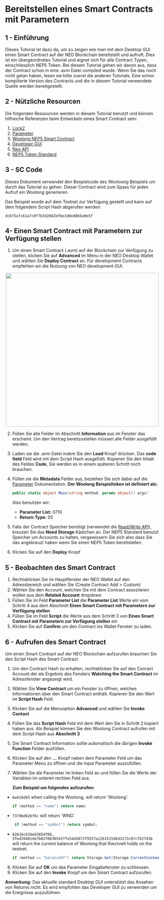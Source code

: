 # Bereitstellen eines Smart Contracts mit Parametern

## 1 - Einführung
Dieses Tutorial ist dazu da, um zu zeigen wie man mit dem Desktop GUI einen Smart Contract auf der NEO Blockchain bereitstellt und aufruft. Dies ist ein übergeordnetes Tutorial und eignet sich für alle Contract Typen, einschliesslich NEP5 Token. Bei diesem Tutorial gehen wir davon aus, dass der Contract schon in eine .avm Datei compiled wurde. Wenn Sie das noch nicht getan haben, lesen sie bitte zuerst die anderen Tutorials. Eine schon kompilierte Version des Contracts und die in diesem Tutorial verwendete Quelle werden bereitgestellt. 

## 2 - Nützliche Resourcen

Die folgenden Ressourcen werden in diesem Tutorial benutzt und können hilfreiche Referenzen beim Entwickeln eines Smart Contract sein:

1. [Lock2](Lock2.md)
2. [Parameter](Parameter.md)
3. [Woolong NEP5 Smart Contract](assets/examples/Woolong.cs.md)
4. [Developer GUI](https://github.com/CityOfZion/neo-gui-developer)
5. [Neo API](../api/neo.md)
6. [NEP5 Token Standard](https://github.com/neo-project/proposals/pull/4)

## 3 - SC Code

Dieses Dokument verwendet den Bespielcode des Wooloong Beispiels um durch das Tutorial zu gehen. Dieser Contract wird zum Spass für jeden Aufruf ein Woolong generieren.

Das Beispiel wurde auf dem Testnet zur Verfügung gestellt und kann auf dem folgendem Script Hash abgerufen werden:

	dc675afc61a7c0f7b3d2682bf6e1d8ed865a0e5f
  

## 4- Einen Smart Contract mit Parametern zur Verfügung stellen

1. Um einen Smart Contract (.avm) auf der Blockchain zur Verfügung zu stellen, klicken Sie auf **Advanced** im Menu in der NEO Desktop Wallet und wählen Sie **Deploy Contract** an. Für development Contracts empfehlen wir die Nutzung von NEO development GUI.

<p align="center"><img style="vertical-align: middle" src="assets/img/deploy.png" width="500"></p>

2. Füllen Sie alle Felder im Abschnitt **Information** aus im Fenster das erscheint. Um den Vertrag bereitzustellen müssen alle Felder ausgefüllt werden.
3. Laden sie die .avm Datei indem Sie den **Load** Knopf drücken. Das **code field** Feld wird mit dem Script Hash ausgefüllt. Kopieren Sie den Inhalt des Feldes **Code**, Sie werden es in einem späteren Schritt noch brauchen.
4. Füllen sie die **Metadata** Felder aus, beziehen Sie sich dabei auf die [Parameter](Parameter.md) Dokumentation.
    **Der Woolong Beispieltoken ist definiert als:**
    
    ```csharp
    public static object Main(string method, params object[] args)  
    ```
    
    Also benutzen wir:
   * **Parameter List:** 0710
   * **Return Type:** 05
    
5. Falls der Contract Speicher benötigt (verwendet die [Read/Write API](../api/neo.md#readwrite-api)), kreuzen Sie das **Need Storage** Kästchen an. Der NEP5 Standard benutzt Speicher um Accounts zu halten, vergewissern Sie sich also dass Sie das angekreuzt haben wenn Sie einen NEP5 Token bereitstellen.
6. Klicken Sie auf den **Deploy** Knopf

## 5 - Beobachten des Smart Contract

1. Rechtsklicken Sie im Hauptfenster der NEO Wallet auf den Adressbereich und wählen Sie (Create Contract Add > Custom)
2. Wählen Sie den Account, welchen Sie mit dem Contract assoziieren wollen aus dem **Related Account** dropdown 
3. Füllen Sie im Feld **Parameter List** die **Parameter List** Werte ein vom Schritt 4 aus dem Abschnitt **Einen Smart Contract mit Parametern zur Verfügung stellen**
4. Füllen Sie im Feld **Script** die Werte aus dem Schritt 3 von **Einen Smart Contract mit Parametern zur Verfügung stellen** ein
5. Klicken Sie auf **Confirm** um den Contract ins Wallet Fenster zu laden.

## 6 - Aufrufen des Smart Contract

Um einen Smart Contract auf der NEO Blockchain aufzurufen brauchen Sie den Script Hash des Smart Contract
1. Um den Contract Hash zu erhalten, rechtsklicken Sie auf den Conract Account der als Ergebnis des Fensters **Watching the Smart Contract** im Adressfenster angezeigt wird.
2. Wählen Sie **View Contract** um ein Fenster zu öffnen, welches Informationen über den Smart Contract enthält. Kopieren Sie den Wert im **Script Hash** Feld.
3. Klicken Sie auf die Menuoption **Advanced** und wählen Sie **Invoke Contact**
4. Füllen Sie das **Script Hash** Feld mit dem Wert den Sie in Schritt 2 kopiert haben aus. Als Beispiel können Sie den Woolong Contract aufrufen mit dem Script Hash aus **Abschnitt 3**
5. Die Smart Contract Information sollte automatisch die übrigen **Invoke Function** Felder ausfüllen.
6. Klicken Sie auf den **...** Knopf neben dem Parameter Feld um das Parameter Menu zu öffnen und die Input Parameter auszufüllen.
7. Wählen Sie die Parameter im linken Feld an und füllen Sie die Werte der Variablen im unteren rechten Feld aus. 

   **Zum Beispiel um folgendes aufzurufen:**
  * `6e616d65` when calling the Woolong, will return 'Woolong'.
    ```csharp
    if (method == "name") return name;
    ```
  * `73796d626f6c` will return 'WNG'.
    ```csharp
     if (method == "symbol") return symbol;
    ```
  * `62616c616e63654f66, 5fe459481de7b82f0636542ffe5445072f9357a1261515d6d3173c07c762743b` will return the current balance of Woolong that lllwvlvwll holds on the testnet.
    ```csharp
    if (method == "balanceOf") return Storage.Get(Storage.CurrentContext, (byte[]) args[0]);
    ```
    
8. Klicken Sie auf **OK** um das Parameter Eingabefenster zu schliessen.
9. Klicken Sie auf den **Invoke** Knopf um den Smart Contract aufzurufen.

**Anmerkung:** Das aktuelle standard Desktop GUI unterstützt das Ansehen von Returns nicht. Es wird empfohlen das Developer GUI zu verwenden um die Ereignisse auszuführen.

